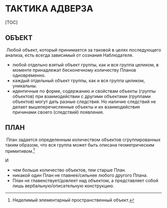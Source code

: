 # ТАКТИКА АДВЕРЗА





[TOC]



## ОБЪЕКТ



​	Любой объект, который принимается за таковой в целях последующего анализа, есть всегда зависимый от сознания Наблюдателя. 



- любой отдельно взятый объект группы, как и вся группа целиком, в моменте принадлежат бесконечному количеству Планов одновременно.
- каждый отдельный объект группы, как и вся группа целиком, уникальны. 
- идентичные по форме, содержанию и свойствам объекты (группы объектов) при взаимодействии с другими объектами (группами объектов) могут дать разные следствия. Но наличие следствий не делает вышеперечисленные объекты и их взаимодействия причинами своего (следствий) появления.



## ПЛАН



​	План задается определенным количеством объектов сгруппированных таким образом, что вся группа может быть описана геометрическим примитивом.[^1] 

[^1]: Неделимый элементарный пространственный объект.

И 

- чем больше количество объектов, тем старше План.
- никакой один План не главнее/сильнее любого другого Плана.
- План не главенствует/довлеет над объектом, а представляет собой лишь вербальную/описательную конструкцию. 